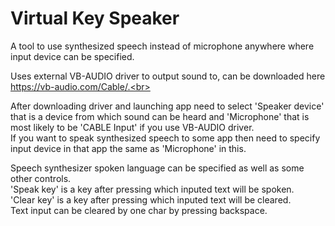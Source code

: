 ﻿# Virtual Key Speaker

A tool to use synthesized speech instead of microphone anywhere where 
input device can be specified.<br>

Uses external VB-AUDIO driver to output sound to,
can be downloaded here https://vb-audio.com/Cable/.<br>

After downloading driver and launching app need to select 'Speaker device'
that is a device from which sound can be heard and 
'Microphone' that is most likely to be 'CABLE Input' if you use VB-AUDIO driver.<br>
If you want to speak synthesized speech to some app then need to specify input device
in that app the same as 'Microphone' in this.

Speech synthesizer spoken language can be specified as well as some other controls.<br>
'Speak key' is a key after pressing which inputed text will be spoken.<br>
'Clear key' is a key after pressing which inputed text will be cleared.<br>
Text input can be cleared by one char by pressing backspace.<br>
